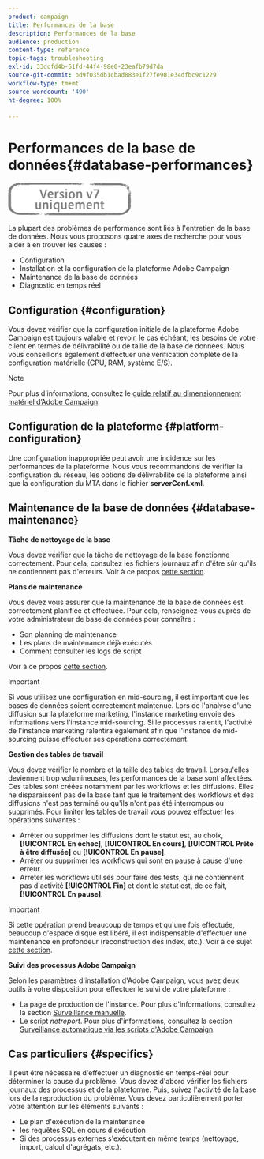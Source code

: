 ```yaml
---
product: campaign
title: Performances de la base
description: Performances de la base
audience: production
content-type: reference
topic-tags: troubleshooting
exl-id: 33dcfd4b-51fd-44f4-98e0-23eafb79d7da
source-git-commit: bd9f035db1cbad883e1f27fe901e34dfbc9c1229
workflow-type: tm+mt
source-wordcount: '490'
ht-degree: 100%

---
```


# Performances de la base de données{#database-performances}

![](../../assets/v7-only.svg)

La plupart des problèmes de performance sont liés à l&#39;entretien de la base de données. Nous vous proposons quatre axes de recherche pour vous aider à en trouver les causes :

* Configuration 
* Installation et la configuration de la plateforme Adobe Campaign
* Maintenance de la base de données
* Diagnostic en temps réel

## Configuration  {#configuration}

Vous devez vérifier que la configuration initiale de la plateforme Adobe Campaign est toujours valable et revoir, le cas échéant, les besoins de votre client en termes de délivrabilité ou de taille de la base de données. Nous vous conseillons également d’effectuer une vérification complète de la configuration matérielle (CPU, RAM, système E/S).

>[!NOTE]
>
>Pour plus d’informations, consultez le [guide relatif au dimensionnement matériel d’Adobe Campaign](https://helpx.adobe.com/fr/campaign/kb/hardware-sizing-guide.html).

## Configuration de la plateforme {#platform-configuration}

Une configuration inappropriée peut avoir une incidence sur les performances de la plateforme. Nous vous recommandons de vérifier la configuration du réseau, les options de délivrabilité de la plateforme ainsi que la configuration du MTA dans le fichier **serverConf.xml**.

## Maintenance de la base de données {#database-maintenance}

**Tâche de nettoyage de la base**

Vous devez vérifier que la tâche de nettoyage de la base fonctionne correctement. Pour cela, consultez les fichiers journaux afin d&#39;être sûr qu&#39;ils ne contiennent pas d&#39;erreurs. Voir à ce propos [cette section](../../production/using/database-cleanup-workflow.md).

**Plans de maintenance**

Vous devez vous assurer que la maintenance de la base de données est correctement planifiée et effectuée. Pour cela, renseignez-vous auprès de votre administrateur de base de données pour connaître :

* Son planning de maintenance
* Les plans de maintenance déjà exécutés
* Comment consulter les logs de script

Voir à ce propos [cette section](../../production/using/recommendations.md).

>[!IMPORTANT]
>
>Si vous utilisez une configuration en mid-sourcing, il est important que les bases de données soient correctement maintenue. Lors de l&#39;analyse d&#39;une diffusion sur la plateforme marketing, l&#39;instance marketing envoie des informations vers l&#39;instance mid-sourcing. Si le processus ralentit, l&#39;activité de l&#39;instance marketing ralentira également afin que l&#39;instance de mid-sourcing puisse effectuer ses opérations correctement.

**Gestion des tables de travail**

Vous devez vérifier le nombre et la taille des tables de travail. Lorsqu&#39;elles deviennent trop volumineuses, les performances de la base sont affectées. Ces tables sont créées notamment par les workflows et les diffusions. Elles ne disparaissent pas de la base tant que le traitement des workflows et des diffusions n&#39;est pas terminé ou qu&#39;ils n&#39;ont pas été interrompus ou supprimés. Pour limiter les tables de travail vous pouvez effectuer les opérations suivantes :

* Arrêter ou supprimer les diffusions dont le statut est, au choix, **[!UICONTROL En échec]**, **[!UICONTROL En cours]**, **[!UICONTROL Prête à être diffusée]** ou **[!UICONTROL En pause]**.
* Arrêter ou supprimer les workflows qui sont en pause à cause d&#39;une erreur.
* Arrêter les workflows utilisés pour faire des tests, qui ne contiennent pas d&#39;activité **[!UICONTROL Fin]** et dont le statut est, de ce fait, **[!UICONTROL En pause]**.

>[!IMPORTANT]
>
>Si cette opération prend beaucoup de temps et qu&#39;une fois effectuée, beaucoup d&#39;espace disque est libéré, il est indispensable d&#39;effectuer une maintenance en profondeur (reconstruction des index, etc.). Voir à ce sujet [cette section](../../production/using/recommendations.md).

**Suivi des processus Adobe Campaign**

Selon les paramètres d&#39;installation d&#39;Adobe Campaign, vous avez deux outils à votre disposition pour effectuer le suivi de votre plateforme :

* La page de production de l&#39;instance. Pour plus d&#39;informations, consultez la section [Surveillance manuelle](../../production/using/monitoring-processes.md#manual-monitoring).
* Le script *netreport*. Pour plus d&#39;informations, consultez la section [Surveillance automatique via les scripts d&#39;Adobe Campaign](../../production/using/monitoring-processes.md#automatic-monitoring-via-adobe-campaign-scripts).

## Cas particuliers {#specifics}

Il peut être nécessaire d&#39;effectuer un diagnostic en temps-réel pour déterminer la cause du problème. Vous devez d&#39;abord vérifier les fichiers journaux des processus et de la plateforme. Puis, suivez l&#39;activité de la base lors de la reproduction du problème. Vous devez particulièrement porter votre attention sur les éléments suivants :

* Le plan d&#39;exécution de la maintenance
* les requêtes SQL en cours d&#39;exécution
* Si des processus externes s&#39;exécutent en même temps (nettoyage, import, calcul d&#39;agrégats, etc.).
